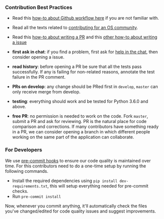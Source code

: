 ### Contribution Best Practices

* Read this [how-to about Github workflow here](https://guides.github.com/introduction/flow/) if you are not familiar with.

* Read all the texts related to [contributing for an OS community](/.github).

* Read this [how-to about writing a PR](https://github.com/blog/1943-how-to-write-the-perfect-pull-request) and this [other how-to about writing a issue](https://wiredcraft.com/blog/how-we-write-our-github-issues/)

* **first ask in chat**: if you find a problem, first ask for [help in the chat](https://hydraecosystem.slack.com/), then consider opening a issue.

* **read history**: before opening a PR be sure that all the tests pass successfully. If any is failing for non-related reasons, annotate the test failure in the PR comment.

* **PRs on develop**: any change should be PRed first in `develop`, `master` can only receive merge from develop.

* **testing**:  everything should work and be tested for Python 3.6.0 and above.

* **free PR**: no permission is needed to work on the code. Fork `master`, submit a PR and ask for reviewing. PR is the natural place for code comparison and corrections. If many contributors have something ready in a PR, we can consider opening a branch in which different people working on the same part of the application can collaborate.

### For Developers
We use [pre-commit hooks](https://pre-commit.com/) to ensure our code quality is maintained over time. For this contributors need to do a one-time setup by running the following commands.
* Install the required dependencies using `pip install dev-requirements.txt`, this will setup everything needed for pre-commit checks.
* Run `pre-commit install`

Now, whenever you commit anything, it'll automatically check the files you've changed/edited for code quality issues and suggest improvements.
